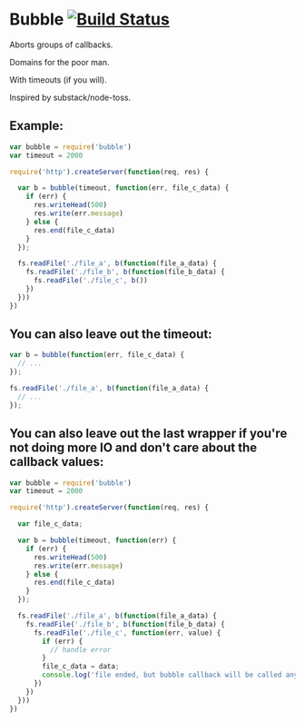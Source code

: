# Bubble [![Build Status](https://secure.travis-ci.org/pgte/bubble.png)](http://travis-ci.org/pgte/bubble)


Aborts groups of callbacks.

Domains for the poor man.

With timeouts (if you will).

Inspired by substack/node-toss.

## Example:


```javascript
var bubble = require('bubble')
var timeout = 2000

require('http').createServer(function(req, res) {

  var b = bubble(timeout, function(err, file_c_data) {
    if (err) {
      res.writeHead(500)
      res.write(err.message)
    } else {
      res.end(file_c_data)
    }
  });

  fs.readFile('./file_a', b(function(file_a_data) {
    fs.readFile('./file_b', b(function(file_b_data) {
      fs.readFile('./file_c', b())
    })
  }))
})
```

## You can also leave out the timeout:

```javascript
var b = bubble(function(err, file_c_data) {
  // ...
});

fs.readFile('./file_a', b(function(file_a_data) {
  // ...
});

```

## You can also leave out the last wrapper if you're not doing more IO and don't care about the callback values:

```javascript
var bubble = require('bubble')
var timeout = 2000

require('http').createServer(function(req, res) {

  var file_c_data;

  var b = bubble(timeout, function(err) {
    if (err) {
      res.writeHead(500)
      res.write(err.message)
    } else {
      res.end(file_c_data)
    }
  });

  fs.readFile('./file_a', b(function(file_a_data) {
    fs.readFile('./file_b', b(function(file_b_data) {
      fs.readFile('./file_c', function(err, value) {
        if (err) {
          // handle error
        }
        file_c_data = data;
        console.log('file ended, but bubble callback will be called anyway');
      })
    })
  }))
})
```
